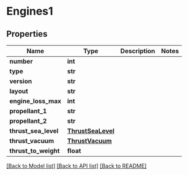 # Engines1

## Properties
Name | Type | Description | Notes
------------ | ------------- | ------------- | -------------
**number** | **int** |  | 
**type** | **str** |  | 
**version** | **str** |  | 
**layout** | **str** |  | 
**engine_loss_max** | **int** |  | 
**propellant_1** | **str** |  | 
**propellant_2** | **str** |  | 
**thrust_sea_level** | [**ThrustSeaLevel**](ThrustSeaLevel.md) |  | 
**thrust_vacuum** | [**ThrustVacuum**](ThrustVacuum.md) |  | 
**thrust_to_weight** | **float** |  | 

[[Back to Model list]](../README.md#documentation-for-models) [[Back to API list]](../README.md#documentation-for-api-endpoints) [[Back to README]](../README.md)


